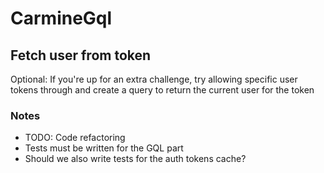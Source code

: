 # CarmineGql

## Fetch user from token

Optional:
If you're up for an extra challenge, try allowing specific user tokens through and create a query to return the current user for the token

### Notes
- TODO: Code refactoring
- Tests must be written for the GQL part
- Should we also write tests for the auth tokens cache?
